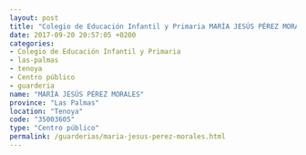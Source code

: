 ```yaml
---
layout: post
title: "Colegio de Educación Infantil y Primaria MARÍA JESÚS PÉREZ MORALES"
date: 2017-09-20 20:57:05 +0200
categories:
- Colegio de Educación Infantil y Primaria
- las-palmas
- tenoya
- Centro público
- guarderia
name: "MARÍA JESÚS PÉREZ MORALES"
province: "Las Palmas"
location: "Tenoya"
code: "35003605"
type: "Centro público"
permalink: /guarderias/maria-jesus-perez-morales.html
---
```

